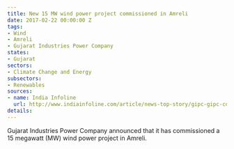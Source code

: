 ```yaml
---
title: New 15 MW wind power project commissioned in Amreli
date: 2017-02-22 00:00:00 Z
tags:
- Wind
- Amreli
- Gujarat Industries Power Company
states:
- Gujarat
sectors:
- Climate Change and Energy
subsectors:
- Renewables
sources:
- name: India Infoline
  url: http://www.indiainfoline.com/article/news-top-story/gipc-gipc-commissions-15-mw-wind-based-power-project-in-gujarat-117021400497_1.html
details: 
---
```


Gujarat Industries Power Company announced that it has commissioned a 15 megawatt (MW) wind power project in Amreli.
